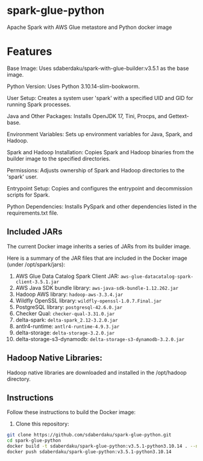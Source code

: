 # spark-glue-python
Apache Spark with AWS Glue metastore and Python docker image

# Features
Base Image: Uses sdaberdaku/spark-with-glue-builder:v3.5.1 as the base image.

Python Version: Uses Python 3.10.14-slim-bookworm.

User Setup: Creates a system user 'spark' with a specified UID and GID for running Spark processes.

Java and Other Packages: Installs OpenJDK 17, Tini, Procps, and Gettext-base.

Environment Variables: Sets up environment variables for Java, Spark, and Hadoop.

Spark and Hadoop Installation: Copies Spark and Hadoop binaries from the builder image to the specified directories.

Permissions: Adjusts ownership of Spark and Hadoop directories to the 'spark' user.

Entrypoint Setup: Copies and configures the entrypoint and decommission scripts for Spark.

Python Dependencies: Installs PySpark and other dependencies listed in the requirements.txt file.

## Included JARs
The current Docker image inherits a series of JARs from its builder image.

Here is a summary of the JAR files that are included in the Docker image (under /opt/spark/jars):
1. AWS Glue Data Catalog Spark Client JAR: `aws-glue-datacatalog-spark-client-3.5.1.jar`
2. AWS Java SDK bundle library: `aws-java-sdk-bundle-1.12.262.jar`
3. Hadoop AWS library: `hadoop-aws-3.3.4.jar`
4. Wildfly OpenSSL library: `wildfly-openssl-1.0.7.Final.jar`
5. PostgreSQL library: `postgresql-42.6.0.jar`
6. Checker Qual: `checker-qual-3.31.0.jar`
7. delta-spark: `delta-spark_2.12-3.2.0.jar`
8. antlr4-runtime: `antlr4-runtime-4.9.3.jar`
9. delta-storage: `delta-storage-3.2.0.jar`
10. delta-storage-s3-dynamodb: `delta-storage-s3-dynamodb-3.2.0.jar`

## Hadoop Native Libraries:

Hadoop native libraries are downloaded and installed in the /opt/hadoop directory.

## Instructions
Follow these instructions to build the Docker image:

1. Clone this repository:
```bash
git clone https://github.com/sdaberdaku/spark-glue-python.git
cd spark-glue-python
docker build -t sdaberdaku/spark-glue-python:v3.5.1-python3.10.14 . --network host
docker push sdaberdaku/spark-glue-python:v3.5.1-python3.10.14
```
